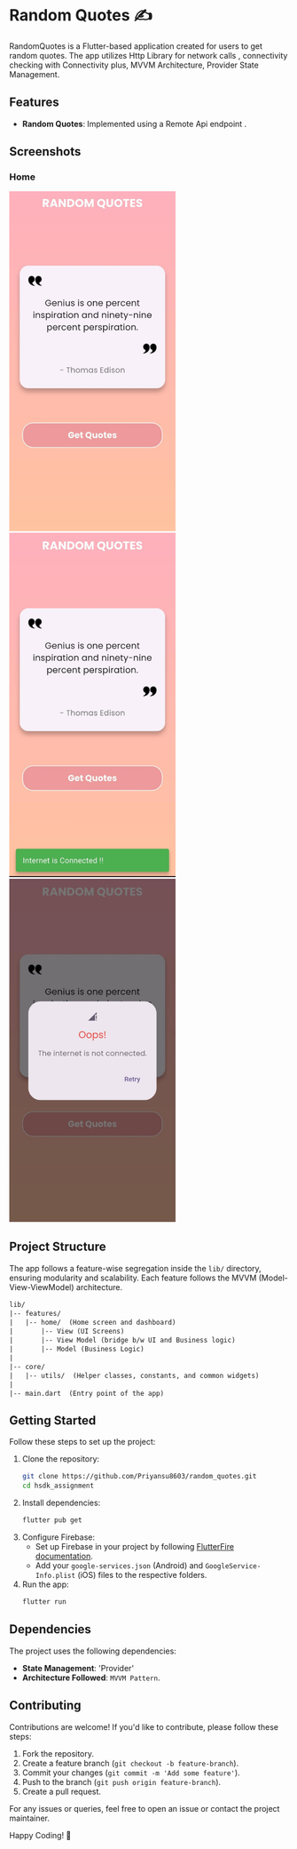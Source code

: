 # Random Quotes ✍️

RandomQuotes is a Flutter-based application created for users to get random quotes. The app utilizes Http Library for network calls , connectivity checking with Connectivity plus, MVVM Architecture, Provider State Management.

## Features

- **Random Quotes**: Implemented using a Remote Api endpoint .


## Screenshots

### Home
<img src="Screenshots/Homescreen.jpg" alt="HomeScreen" width="300"/>
<img src="Screenshots/Homescreen_Internet_Connected.jpg" alt="Home Screen No Internet" width="300"/>
<img src="Screenshots/Homescreen_Internet_Unavailable.jpg" alt="Home Screen No Internet" width="300"/>


## Project Structure

The app follows a feature-wise segregation inside the `lib/` directory, ensuring modularity and scalability. Each feature follows the MVVM (Model-View-ViewModel) architecture.

```
lib/
|-- features/
|   |-- home/  (Home screen and dashboard)
|       |-- View (UI Screens)
|       |-- View Model (bridge b/w UI and Business logic)
|       |-- Model (Business Logic)    
|
|-- core/
|   |-- utils/  (Helper classes, constants, and common widgets)
|
|-- main.dart  (Entry point of the app)
```

## Getting Started

Follow these steps to set up the project:

1. Clone the repository:
   ```sh
   git clone https://github.com/Priyansu8603/random_quotes.git
   cd hsdk_assignment
   ```
2. Install dependencies:
   ```sh
   flutter pub get
   ```
3. Configure Firebase:
    - Set up Firebase in your project by following [FlutterFire documentation](https://firebase.flutter.dev/docs/overview/).
    - Add your `google-services.json` (Android) and `GoogleService-Info.plist` (iOS) files to the respective folders.
4. Run the app:
   ```sh
   flutter run
   ```

## Dependencies

The project uses the following dependencies:

- **State Management**: 'Provider'
- **Architecture Followed**: `MVVM Pattern`.

## Contributing

Contributions are welcome! If you'd like to contribute, please follow these steps:

1. Fork the repository.
2. Create a feature branch (`git checkout -b feature-branch`).
3. Commit your changes (`git commit -m 'Add some feature'`).
4. Push to the branch (`git push origin feature-branch`).
5. Create a pull request.


For any issues or queries, feel free to open an issue or contact the project maintainer.

Happy Coding! 🚀

